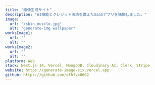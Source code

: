 ```yaml
---
title: "画像生成サイト"
description: "AI機能とクレジット決済を備えたSaaSアプリを構築しました。"
image:
  url: "/skin_muscle.jpg"
  alt: "generate-img wallpaper"
worksImage1:
  url: ""
  alt: ""
worksImage2:
  url: ""
  alt: ""
platform: Web
stack: Next.js 14, Vercel, MongoDB, Cloudinary AI, Clerk, Stripe
website: https://generate-image-six.vercel.app
github: https://github.com/ofhfvx0602
---
```







